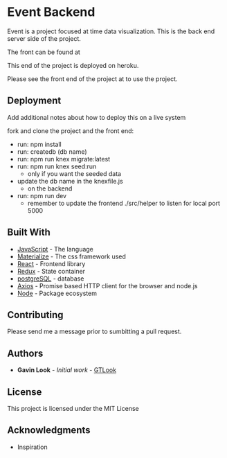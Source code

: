 # Event Backend

Event is a project focused at time data visualization.  This is the back end server side of the project.

The front can be found at

This end of the project is deployed on heroku.

Please see the front end of the project at  to use the project.

## Deployment

Add additional notes about how to deploy this on a live system

fork and clone the project and the front end:

* run: npm install
* run: createdb (db name)
* run: npm run knex migrate:latest
* run: npm run knex seed:run
  - only if you want the seeded data
* update the db name in the knexfile.js
  - on the backend
* run: npm run dev
  - remember to update the frontend ./src/helper to listen for local port 5000

## Built With

* [JavaScript](https://www.javascript.com/) - The language
* [Materialize](https://materializecss.com/) - The css framework used
* [React](https://reactjs.org/) - Frontend library
* [Redux](https://redux.js.org/) - State container
* [postgreSQL](https://www.postgresql.org/) - database
* [Axios](https://github.com/axios/axios) - Promise based HTTP client for the browser and node.js
* [Node](https://nodejs.org/en/) - Package ecosystem

## Contributing

Please send me a message prior to sumbitting a pull request.


## Authors

* **Gavin Look** - *Initial work* - [GTLook](https://github.com/GTLook)

## License

This project is licensed under the MIT License

## Acknowledgments

* Inspiration
